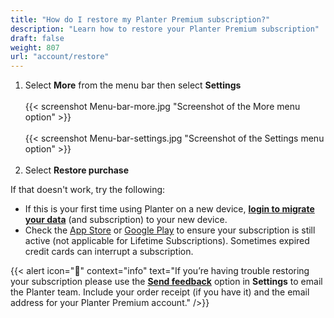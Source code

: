 ```yaml
---
title: "How do I restore my Planter Premium subscription?"
description: "Learn how to restore your Planter Premium subscription"
draft: false
weight: 807
url: "account/restore"
---
```


1. Select **More** from the menu bar then select **Settings**<br /><br />
{{< screenshot Menu-bar-more.jpg "Screenshot of the More menu option" >}}<br /><br />
{{< screenshot Menu-bar-settings.jpg "Screenshot of the Settings menu option" >}}<br /><br />
2. Select **Restore purchase**

If that doesn't work, try the following:
- If this is your first time using Planter on a new device, [**login to migrate your data**](../migrate-restore/) (and subscription) to your new device.
- Check the [App Store](https://apps.apple.com/account/subscriptions) or [Google Play](https://play.google.com/store/account/subscriptions) to ensure your subscription is still active (not applicable for Lifetime Subscriptions). Sometimes expired credit cards can interrupt a subscription.

{{< alert icon="🥦" context="info" text="If you’re having trouble restoring your subscription please use the [**Send feedback**](../../connect/contact-us/#send-feedback-contact-support) option in **Settings** to email the Planter team. Include your order receipt (if you have it) and the email address for your Planter Premium account." />}}
